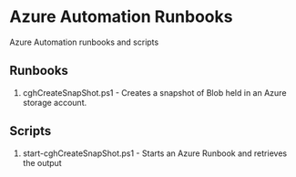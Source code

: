 # Azure Automation Runbooks

Azure Automation runbooks and scripts

## Runbooks
1. cghCreateSnapShot.ps1 - Creates a snapshot of Blob held in an Azure storage account.

## Scripts
1. start-cghCreateSnapShot.ps1 - Starts an Azure Runbook and retrieves the output
